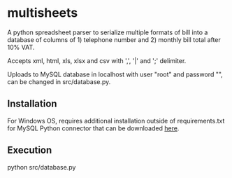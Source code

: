 # multisheets
A python spreadsheet parser to serialize multiple formats of bill into a database of columns of 1) telephone number and 2) monthly bill total after 10% VAT. 

Accepts xml, html, xls, xlsx and csv with ',', '|' and ';' delimiter.

Uploads to MySQL database in localhost with user "root" and password "", can be changed in src/database.py.

## Installation
For Windows OS, requires additional installation outside of requirements.txt for MySQL Python connector that can be downloaded [here](https://dev.mysql.com/downloads/connector/python/).

## Execution
python src/database.py
